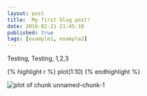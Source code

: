 ```yaml
---
layout: post
title:  My first blog post!
date: 2016-02-21 21:45:10
published: true
tags: [example1, example2]
---
```


Testing, Testing, 1,2,3


{% highlight r %}
plot(1:10)
{% endhighlight %}

![plot of chunk unnamed-chunk-1](/knitr-jekyllfigure/source/my-first-blog-post/2016-02-21-my-first-blog-post/unnamed-chunk-1-1.png)
